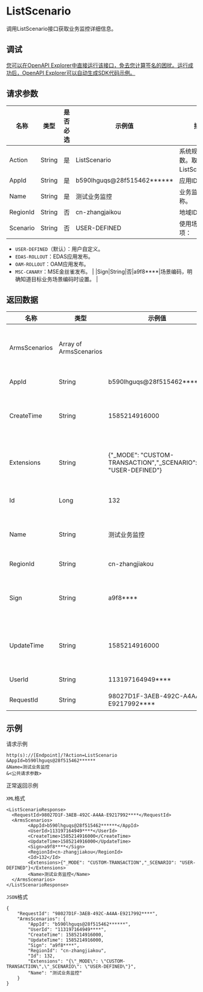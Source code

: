 # ListScenario

调用ListScenario接口获取业务监控详细信息。

## 调试

[您可以在OpenAPI Explorer中直接运行该接口，免去您计算签名的困扰。运行成功后，OpenAPI Explorer可以自动生成SDK代码示例。](https://api.aliyun.com/#product=ARMS&api=ListScenario&type=RPC&version=2019-08-08)

## 请求参数

|名称|类型|是否必选|示例值|描述|
|--|--|----|---|--|
|Action|String|是|ListScenario|系统规定参数。取值：ListScenario。 |
|AppId|String|是|b590lhguqs@28f515462\*\*\*\*\*\*|应用ID。 |
|Name|String|是|测试业务监控|业务监控名称。 |
|RegionId|String|否|cn-zhangjaikou|地域ID。 |
|Scenario|String|否|USER-DEFINED|使用场景。选项：

 -   `USER-DEFINED`（默认）：用户自定义。
-   `EDAS-ROLLOUT`：EDAS应用发布。
-   `OAM-ROLLOUT`：OAM应用发布。
-   `MSC-CANARY`：MSE金丝雀发布。 |
|Sign|String|否|a9f8\*\*\*\*|场景编码，明确知道目标业务场景编码时设置。 |

## 返回数据

|名称|类型|示例值|描述|
|--|--|---|--|
|ArmsScenarios|Array of ArmsScenarios| |业务监控详细信息。 |
|AppId|String|b590lhguqs@28f515462\*\*\*\*\*\*|应用ID。 |
|CreateTime|String|1585214916000|业务监控创建时间。 |
|Extensions|String|\{"\_MODE": "CUSTOM-TRANSACTION","\_SCENARIO": "USER-DEFINED"\}|扩展信息字段JSON串。 |
|Id|Long|132|业务监控ID。 |
|Name|String|测试业务监控|业务监控名称。 |
|RegionId|String|cn-zhangjiakou|地域ID。 |
|Sign|String|a9f8\*\*\*\*|业务监控对应编码。 |
|UpdateTime|String|1585214916000|业务监控更新时间。 |
|UserId|String|113197164949\*\*\*\*|用户ID。 |
|RequestId|String|98027D1F-3AEB-492C-A4AA-E9217992\*\*\*\*|请求ID。 |

## 示例

请求示例

```
http(s)://[Endpoint]/?Action=ListScenario
&AppId=b590lhguqs@28f515462******
&Name=测试业务监控
&<公共请求参数>
```

正常返回示例

`XML`格式

```
<ListScenarioResponse>
  <RequestId>98027D1F-3AEB-492C-A4AA-E9217992****</RequestId>
  <ArmsScenarios>
        <AppId>b590lhguqs@28f515462******</AppId>
        <UserId>113197164949****</UserId>
        <CreateTime>1585214916000</CreateTime>
        <UpdateTime>1585214916000</UpdateTime>
        <Sign>a9f8****</Sign>
        <RegionId>cn-zhangjiakou</RegionId>
        <Id>132</Id>
        <Extensions>{"_MODE": "CUSTOM-TRANSACTION","_SCENARIO": "USER-DEFINED"}</Extensions>
        <Name>测试业务监控</Name>
  </ArmsScenarios>
</ListScenarioResponse>
```

`JSON`格式

```
{
    "RequestId": "98027D1F-3AEB-492C-A4AA-E9217992****",
    "ArmsScenarios": {
        "AppId": "b590lhguqs@28f515462******",
        "UserId": "113197164949****",
        "CreateTime": 1585214916000,
        "UpdateTime": 1585214916000,
        "Sign": "a9f8****",
        "RegionId": "cn-zhangjiakou",
        "Id": 132,
        "Extensions": "{\"_MODE\": \"CUSTOM-TRANSACTION\",\"_SCENARIO\": \"USER-DEFINED\"}",
        "Name": "测试业务监控"
    }
}
```

